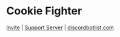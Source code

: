 # Cookie Fighter
[Invite](https://discord.com/oauth2/authorize?client_id=638483485417406495&permissions=84032&scope=bot) | [Support Server](https://discord.gg/vCUpW9E) | [discordbotlist.com](https://discordbotlist.com/bots/cookie-fighter)